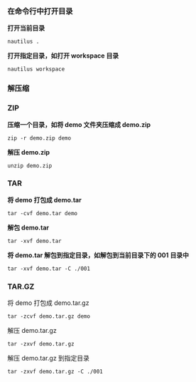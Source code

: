 ### 在命令行中打开目录

**打开当前目录**

```shell
nautilus .
```

**打开指定目录，如打开 workspace 目录**

```shell
nautilus workspace
```

### 解压缩

### ZIP

**压缩一个目录，如将 demo 文件夹压缩成 demo.zip**

```shell
zip -r demo.zip demo
```

**解压 demo.zip**

```shell
unzip demo.zip
```

### TAR

**将 demo 打包成 demo.tar**

```shell
tar -cvf demo.tar demo
```

**解包 demo.tar**

```shell
tar -xvf demo.tar
```

**将 demo.tar 解包到指定目录，如解包到当前目录下的 001 目录中**

```shell
tar -xvf demo.tar -C ./001
```

### TAR.GZ

将 demo 打包成 demo.tar.gz

```shell
tar -zcvf demo.tar.gz demo
```

解压 demo.tar.gz

```shell
tar -zxvf demo.tar.gz
```

解压 demo.tar.gz 到指定目录

```shell
tar -zxvf demo.tar.gz -C ./001
```

